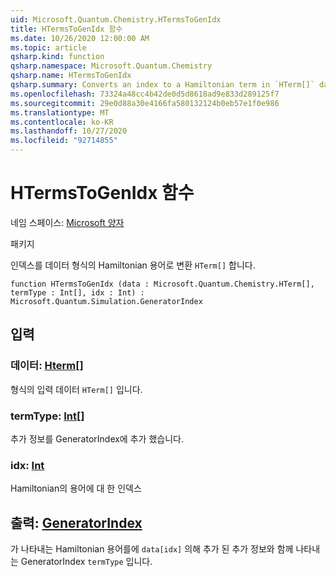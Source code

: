 ```yaml
---
uid: Microsoft.Quantum.Chemistry.HTermsToGenIdx
title: HTermsToGenIdx 함수
ms.date: 10/26/2020 12:00:00 AM
ms.topic: article
qsharp.kind: function
qsharp.namespace: Microsoft.Quantum.Chemistry
qsharp.name: HTermsToGenIdx
qsharp.summary: Converts an index to a Hamiltonian term in `HTerm[]` data format to a GeneratorIndex.
ms.openlocfilehash: 73324a48cc4b42de0d5d8618ad9e833d289125f7
ms.sourcegitcommit: 29e0d88a30e4166fa580132124b0eb57e1f0e986
ms.translationtype: MT
ms.contentlocale: ko-KR
ms.lasthandoff: 10/27/2020
ms.locfileid: "92714855"
---
```

# <a name="htermstogenidx-function"></a>HTermsToGenIdx 함수

네임 스페이스: [Microsoft 양자](xref:Microsoft.Quantum.Chemistry)

패키지 [](https://nuget.org/packages/)


인덱스를 데이터 형식의 Hamiltonian 용어로 변환 `HTerm[]` 합니다.

```qsharp
function HTermsToGenIdx (data : Microsoft.Quantum.Chemistry.HTerm[], termType : Int[], idx : Int) : Microsoft.Quantum.Simulation.GeneratorIndex
```


## <a name="input"></a>입력

### <a name="data--hterm"></a>데이터: [Hterm](xref:Microsoft.Quantum.Chemistry.HTerm)[]

형식의 입력 데이터 `HTerm[]` 입니다.


### <a name="termtype--int"></a>termType: [Int](xref:microsoft.quantum.lang-ref.int)[]

추가 정보를 GeneratorIndex에 추가 했습니다.


### <a name="idx--int"></a>idx: [Int](xref:microsoft.quantum.lang-ref.int)

Hamiltonian의 용어에 대 한 인덱스



## <a name="output--generatorindex"></a>출력: [GeneratorIndex](xref:Microsoft.Quantum.Simulation.GeneratorIndex)

가 나타내는 Hamiltonian 용어를에 `data[idx]` 의해 추가 된 추가 정보와 함께 나타내는 GeneratorIndex `termType` 입니다.